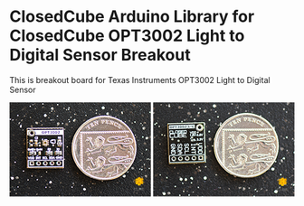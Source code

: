ClosedCube Arduino Library for
ClosedCube OPT3002 Light to Digital Sensor Breakout 
=====================================================================================================

This is breakout board for Texas Instruments OPT3002 Light to Digital Sensor

[![](https://github.com/closedcube/ClosedCube_OPT3002_Arduino/blob/master/images/B061_OPT3002_Pic1.jpg)](https://www.tindie.com/stores/closedcube/)
[![](https://github.com/closedcube/ClosedCube_OPT3002_Arduino/blob/master/images/B061_OPT3002_Pic2.jpg)](https://www.tindie.com/stores/closedcube/)




